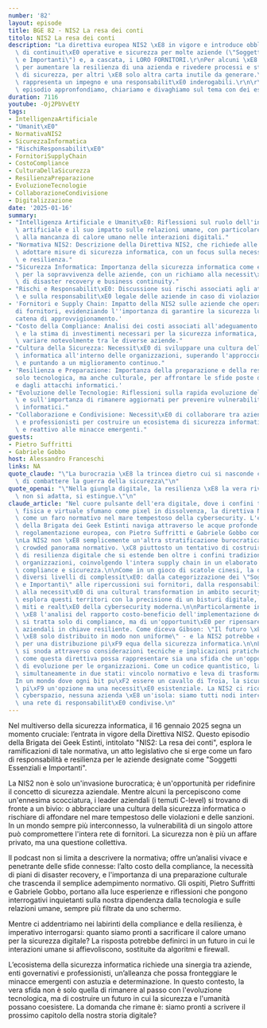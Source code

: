 ```yaml
---
number: '82'
layout: episode
title: BGE 82 - NIS2 La resa dei conti
titolo: NIS2 La resa dei conti
description: "La direttiva europea NIS2 \xE8 in vigore e introduce obblighi in materia\
  \ di continuit\xE0 operative e sicurezza per molte aziende (\"Soggetti Essenziali\
  \ e Importanti\") e, a cascata, i LORO FORNITORI.\r\nPer alcuni \xE8 un'opportunit\xE0\
  \ per aumentare la resilienza di una azienda e rivedere processi e standing in ottica\
  \ di sicurezza, per altri \xE8 solo altra carta inutile da generare.\r\nPer i C-level\
  \ rappresenta un impegno e una responsabilit\xE0 inderogabili.\r\n\r\nIn questo\
  \ episodio appronfondiamo, chiariamo e divaghiamo sul tema con dei esperti in materia."
duration: 7116
youtube: -Oj2PbVvEtY
tags:
- IntelligenzaArtificiale
- "Umanit\xE0"
- NormativaNIS2
- SicurezzaInformatica
- "RischiResponsabilit\xE0"
- FornitoriSupplyChain
- CostoCompliance
- CulturaDellaSicurezza
- ResilienzaPreparazione
- EvoluzioneTecnologie
- CollaborazioneCondivisione
- Digitalizzazione
date: '2025-01-16'
summary:
- "Intelligenza Artificiale e Umanit\xE0: Riflessioni sul ruolo dell'intelligenza\
  \ artificiale e il suo impatto sulle relazioni umane, con particolare attenzione\
  \ alla mancanza di calore umano nelle interazioni digitali."
- "Normativa NIS2: Descrizione della Direttiva NIS2, che richiede alle aziende di\
  \ adottare misure di sicurezza informatica, con un focus sulla necessit\xE0 di compliance\
  \ e resilienza."
- "Sicurezza Informatica: Importanza della sicurezza informatica come elemento cruciale\
  \ per la sopravvivenza delle aziende, con un richiamo alla necessit\xE0 di un piano\
  \ di disaster recovery e business continuity."
- "Rischi e Responsabilit\xE0: Discussione sui rischi associati agli attacchi informatici\
  \ e sulla responsabilit\xE0 legale delle aziende in caso di violazioni della sicurezza."
- 'Fornitori e Supply Chain: Impatto della NIS2 sulle aziende che operano in una rete
  di fornitori, evidenziando l''importanza di garantire la sicurezza lungo tutta la
  catena di approvvigionamento.'
- "Costo della Compliance: Analisi dei costi associati all'adeguamento alle normative,\
  \ e la stima di investimenti necessari per la sicurezza informatica, che pu\xF2\
  \ variare notevolmente tra le diverse aziende."
- "Cultura della Sicurezza: Necessit\xE0 di sviluppare una cultura della sicurezza\
  \ informatica all'interno delle organizzazioni, superando l'approccio burocratico\
  \ e puntando a un miglioramento continuo."
- 'Resilienza e Preparazione: Importanza della preparazione e della resilienza, non
  solo tecnologica, ma anche culturale, per affrontare le sfide poste dalla digitalizzazione
  e dagli attacchi informatici.'
- "Evoluzione delle Tecnologie: Riflessioni sulla rapida evoluzione delle tecnologie\
  \ e sull'importanza di rimanere aggiornati per prevenire vulnerabilit\xE0 e attacchi\
  \ informatici."
- "Collaborazione e Condivisione: Necessit\xE0 di collaborare tra aziende, enti governativi\
  \ e professionisti per costruire un ecosistema di sicurezza informatica pi\xF9 robusto\
  \ e reattivo alle minacce emergenti."
guests:
- Pietro Suffritti
- Gabriele Gobbo
host: Alessandro Franceschi
links: NA
quote_claude: "\"La burocrazia \xE8 la trincea dietro cui si nasconde chi ha paura\
  \ di combattere la guerra della sicurezza\"\n"
quote_openai: "\"Nella giungla digitale, la resilienza \xE8 la vera rivoluzione; chi\
  \ non si adatta, si estingue.\"\n"
claude_article: "Nel cuore pulsante dell'era digitale, dove i confini tra realt\xE0\
  \ fisica e virtuale sfumano come pixel in dissolvenza, la direttiva NIS2 emerge\
  \ come un faro normativo nel mare tempestoso della cybersecurity. L'episodio 82\
  \ della Brigata dei Geek Estinti naviga attraverso le acque profonde di questa nuova\
  \ regolamentazione europea, con Pietro Suffritti e Gabriele Gobbo come esperti timonieri.\n\
  \nLa NIS2 non \xE8 semplicemente un'altra stratificazione burocratica nell'already\
  \ crowded panorama normativo. \xC8 piuttosto un tentativo di costruire un framework\
  \ di resilienza digitale che si estende ben oltre i confini tradizionali delle singole\
  \ organizzazioni, coinvolgendo l'intera supply chain in un elaborato balletto di\
  \ compliance e sicurezza.\n\nCome in un gioco di scatole cinesi, la direttiva svela\
  \ diversi livelli di complessit\xE0: dalla categorizzazione dei \"Soggetti Essenziali\
  \ e Importanti\" alle ripercussioni sui fornitori, dalla responsabilit\xE0 dei C-level\
  \ alla necessit\xE0 di una cultural transformation in ambito security. Il podcast\
  \ esplora questi territori con la precisione di un bisturi digitale, sezionando\
  \ miti e realt\xE0 della cybersecurity moderna.\n\nParticolarmente interessante\
  \ \xE8 l'analisi del rapporto costo-beneficio dell'implementazione della NIS2: non\
  \ si tratta solo di compliance, ma di un'opportunit\xE0 per ripensare i processi\
  \ aziendali in chiave resiliente. Come diceva Gibson: \"Il futuro \xE8 gi\xE0 qui,\
  \ \xE8 solo distribuito in modo non uniforme\" - e la NIS2 potrebbe essere il catalizzatore\
  \ per una distribuzione pi\xF9 equa della sicurezza informatica.\n\nLa discussione\
  \ si snoda attraverso considerazioni tecniche e implicazioni pratiche, rivelando\
  \ come questa direttiva possa rappresentare sia una sfida che un'opportunit\xE0\
  \ di evoluzione per le organizzazioni. Come un codice quantistico, la NIS2 esiste\
  \ simultaneamente in due stati: vincolo normativo e leva di trasformazione.\n\n\
  In un mondo dove ogni bit pu\xF2 essere un cavallo di Troia, la sicurezza non \xE8\
  \ pi\xF9 un'opzione ma una necessit\xE0 esistenziale. La NIS2 ci ricorda che, nel\
  \ cyberspazio, nessuna azienda \xE8 un'isola: siamo tutti nodi interconnessi in\
  \ una rete di responsabilit\xE0 condivise.\n"
---
```

Nel multiverso della sicurezza informatica, il 16 gennaio 2025 segna un momento cruciale: l’entrata in vigore della Direttiva NIS2. Questo episodio della Brigata dei Geek Estinti, intitolato "NIS2: La resa dei conti", esplora le ramificazioni di tale normativa, un atto legislativo che si erge come un faro di responsabilità e resilienza per le aziende designate come "Soggetti Essenziali e Importanti".

La NIS2 non è solo un'invasione burocratica; è un'opportunità per ridefinire il concetto di sicurezza aziendale. Mentre alcuni la percepiscono come un'ennesima scocciatura, i leader aziendali (i temuti C-level) si trovano di fronte a un bivio: o abbracciare una cultura della sicurezza informatica o rischiare di affondare nel mare tempestoso delle violazioni e delle sanzioni. In un mondo sempre più interconnesso, la vulnerabilità di un singolo attore può compromettere l'intera rete di fornitori. La sicurezza non è più un affare privato, ma una questione collettiva.

Il podcast non si limita a descrivere la normativa; offre un’analisi vivace e penetrante delle sfide connesse: l’alto costo della compliance, la necessità di piani di disaster recovery, e l'importanza di una preparazione culturale che trascenda il semplice adempimento normativo. Gli ospiti, Pietro Suffritti e Gabriele Gobbo, portano alla luce esperienze e riflessioni che pongono interrogativi inquietanti sulla nostra dipendenza dalla tecnologia e sulle relazioni umane, sempre più filtrate da uno schermo.

Mentre ci addentriamo nei labirinti della compliance e della resilienza, è imperativo interrogarsi: quanto siamo pronti a sacrificare il calore umano per la sicurezza digitale? La risposta potrebbe definirci in un futuro in cui le interazioni umane si affievoliscono, sostituite da algoritmi e firewall.

L’ecosistema della sicurezza informatica richiede una sinergia tra aziende, enti governativi e professionisti, un’alleanza che possa fronteggiare le minacce emergenti con astuzia e determinazione. In questo contesto, la vera sfida non è solo quella di rimanere al passo con l'evoluzione tecnologica, ma di costruire un futuro in cui la sicurezza e l'umanità possano coesistere. La domanda che rimane è: siamo pronti a scrivere il prossimo capitolo della nostra storia digitale?
